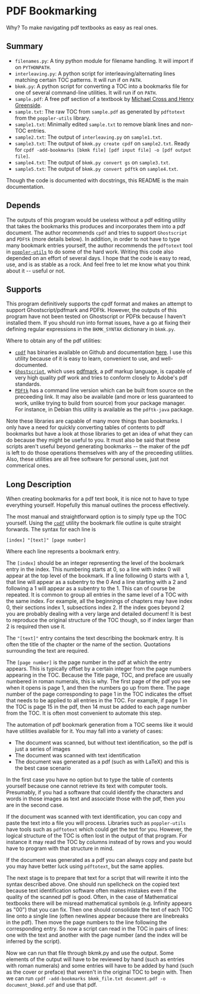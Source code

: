 # PDF Bookmarking
Why? To make navigating pdf textbooks as easy as real ones.

## Summary
- `filenames.py`: A tiny python module for filename handling. It will import if on `PYTHONPATH`.
- `interleaving.py`: A python script for interleaving/alternating lines matching certain TOC patterns. It will run if on `PATH`.
- `bkmk.py`: A python script for converting a TOC into a bookmarks file for one of several command-line utilities. It will run if on `PATH`.
- `sample.pdf`: A free pdf section of a textbook by [Michael Cross and Henry Greenside](https://webhome.phy.duke.edu/~hsg/pattern-formation-book/index.html).
- `sample.txt`: The raw TOC from `sample.pdf` as generated by `pdftotext` from the `poppler-utils` library.
- `sample1.txt`: Minimally edited `sample.txt` to remove blank lines and non-TOC entries.
- `sample2.txt`: The output of `interleaving.py` on `sample1.txt`.
- `sample3.txt`: The output of `bkmk.py create cpdf` on `sample2.txt`. Ready for `cpdf -add-bookmarks [bkmk file] [pdf input file] -o [pdf output file]`.
- `sample4.txt`: The output of `bkmk.py convert gs` on `sample3.txt`.
- `sample5.txt`: The output of `bkmk.py convert pdftk` on `sample4.txt`.

Though the code is documented with docstrings, this README is the main documentation.

## Depends

The outputs of this program would be useless without a pdf editing utility that takes the bookmarks this produces and incorporates them into a pdf document.
The author recommends `cpdf` and tries to support `Ghostscript` and `PDFtk` (more details below).
In addition, in order to not have to type many bookmark entries yourself, the author recommends the `pdftotext` tool in [`poppler-utils`](https://poppler.freedesktop.org/) to do some of the hard work.
Writing this code also depended on an effort of several days.
I hope that the code is easy to read, use, and is as stable as a rock.
And feel free to let me know what you think about it -- useful or not.

## Supports

This program definitively supports the cpdf format and makes an attempt to support Ghostscript/pdfmark and PDFtk.
However, the outputs of this program have not been tested on Ghostscript or PDFtk because I haven't installed them.
If you should run into format issues, have a go at fixing their defining regular expressions in the `BKMK_SYNTAX` dictionary in `bkmk.py`.

Where to obtain any of the pdf utilities:
- [`cpdf`](https://github.com/coherentgraphics/cpdf-binaries) has binaries available on Github and documentation [here](https://www.coherentpdf.com/cpdfmanual/cpdfmanual.html). I use this utility because of it is easy to learn, convenient to use, and well-documented.
- [`Ghostscript`](https://www.ghostscript.com/), which uses [pdfmark](https://www.adobe.com/content/dam/acom/en/devnet/acrobat/pdfs/pdfmarkreference.pdf), a pdf markup language, is capable of very high quality pdf work and tries to conform closely to Adobe's pdf standards.
- [`PDFtk`](https://www.pdflabs.com/tools/pdftk-server/) has a command line version which can be built from source on the preceeding link. It may also be available (and more or less guaranteed to work, unlike trying to build from source) from your package manager. For instance, in Debian this utility is available as the `pdftk-java` package.

Note these libraries are capable of many more things than bookmarks. 
I only have a need for quickly converting tables of contents to pdf bookmarks but have a look at those libraries to get an idea of what they can do because they might be useful to you.
It must also be said that these scripts aren't useful beyond generating bookmarks -- the maker of the pdf is left to do those operations themselves with any of the preceeding utilities. 
Also, these utilities are all free software for personal uses, just not commerical ones.

## Long Description

When creating bookmarks for a pdf text book, it is nice not to have to type everything yourself.
Hopefully this manual outlines the process effectively.

The most manual and straightforward option is to simply type up the TOC yourself.
Using the [`cpdf`](https://github.com/coherentgraphics/cpdf-binaries) utility the bookmark file outline is quite straight forwards.
The syntax for each line is
```
[index] "[text]" [page number]
```
Where each line represents a bookmark entry.

The `[index]` should be an integer representing the level of the bookmark entry in the index.
This numbering starts at 0, so a line with index 0 will appear at the top level of the bookmark.
If a line following 0 starts with a 1, that line will appear as a subentry to the 0
And a line starting with a 2 and following a 1 will appear as a subentry to the 1.
This can of course be repeated. 
It is common to group all entries in the same level of a TOC with the same index.
For example, all the beginnings of chapters may have index 0, their sections index 1, subsections index 2.
If the index goes beyond 2 you are probably dealing with a very large and detailed document!
It is best to reproduce the original structure of the TOC though, so if index larger than 2 is required then use it.

The `"[text]"` entry contains the text describing the bookmark entry.
It is often the title of the chapter or the name of the section.
Quotations surrounding the text are required.

The `[page number]` is the page number in the pdf at which the entry appears.
This is typically offset by a certain integer from the page numbers appearing in the TOC.
Because the Title page, TOC, and preface are usually numbered in roman numerals, this is why.
The first page of the pdf you see when it opens is page 1, and then the numbers go up from there.
The page number of the page corresponding to page 1 in the TOC indicates the offset that needs to be applied to all entries in the TOC.
For example, if page 1 in the TOC is page 15 in the pdf, then 14 must be added to each page number from the TOC.
It is often most convenient to automate this step.

The automation of pdf bookmark generation from a TOC seems like it would have utilities available for it.
You may fall into a variety of cases:
- The document was scanned, but without text identification, so the pdf is just a series of images
- The document was scanned with text identification
- The document was generated as a pdf (such as with LaTeX) and this is the best case scenario

In the first case you have no option but to type the table of contents yourself because one cannot retrieve its text with computer tools.
Presumably, if you had a software that could identify the characters and words in those images as text and associate those with the pdf, then you are in the second case.

If the document was scanned with text identification, you can copy and paste the text into a file you will process.
Libraries such as `poppler-utils` have tools such as `pdftotext` which could get the text for you.
However, the logical structure of the TOC is often lost in the output of that program.
For instance it may read the TOC by columns instead of by rows and you would have to program with that structure in mind.

If the document was generated as a pdf you can always copy and paste but you may have better luck using `pdftotext`, but the same applies.

The next stage is to prepare that text for a script that will rewrite it into the syntax described above.
One should run spellcheck on the copied text because text identification software often makes mistakes even if the quality of the scanned pdf is good.
Often, in the case of Mathematical textbooks there will be misread mathematical symbols (e.g. Infinity appears as "00") that you can fix.
Then one should consolidate the text of each TOC line onto a single line (often newlines appear because there are linebreaks in the pdf).
Then move the page numbers to the line following the corresponding entry.
So now a script can read in the TOC in pairs of lines: one with the text and another with the page number (and the index will be inferred by the script).

Now we can run that file through bkmk.py and use the output.
Some elements of the output will have to be reviewed by hand (such as entries with roman numerals) and some entries will have to be added by hand (such as the cover or preface) that weren't in the original TOC to begin with.
Then we can run `cpdf -add-bookmarks bkmk_file.txt document.pdf -o document_bkmkd.pdf` and use that pdf.
